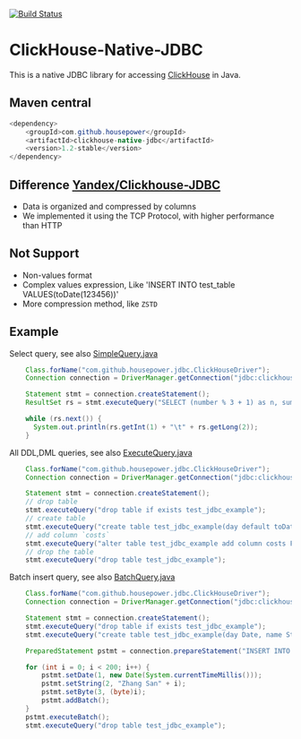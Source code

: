 [![Build Status](https://travis-ci.org/housepower/ClickHouse-Native-JDBC.svg?branch=master)](https://travis-ci.org/housepower/ClickHouse-Native-JDBC)

# ClickHouse-Native-JDBC

This is a native JDBC library for accessing [ClickHouse](https://clickhouse.yandex/) in Java.

## Maven central

```java
<dependency>
    <groupId>com.github.housepower</groupId>
    <artifactId>clickhouse-native-jdbc</artifactId>
    <version>1.2-stable</version>
</dependency>
```

## Difference [Yandex/Clickhouse-JDBC](https://github.com/yandex/clickhouse-jdbc)
* Data is organized and compressed by columns
* We implemented it using the TCP Protocol, with higher performance than HTTP

## Not Support
* Non-values format
* Complex values expression, Like 'INSERT INTO test_table VALUES(toDate(123456))'
* More compression method, like `ZSTD`

## Example

Select query, see also [SimpleQuery.java](./src/main/java/examples/SimpleQuery.java)
```java
    Class.forName("com.github.housepower.jdbc.ClickHouseDriver");
    Connection connection = DriverManager.getConnection("jdbc:clickhouse://127.0.0.1:9000");

    Statement stmt = connection.createStatement();
    ResultSet rs = stmt.executeQuery("SELECT (number % 3 + 1) as n, sum(number) FROM numbers(10000000) GROUP BY n");

    while (rs.next()) {
      System.out.println(rs.getInt(1) + "\t" + rs.getLong(2));
    }
```

All DDL,DML queries, see also [ExecuteQuery.java](./src/main/java/examples/ExecuteQuery.java)

```java
    Class.forName("com.github.housepower.jdbc.ClickHouseDriver");
    Connection connection = DriverManager.getConnection("jdbc:clickhouse://127.0.0.1:9000");

    Statement stmt = connection.createStatement();
    // drop table
    stmt.executeQuery("drop table if exists test_jdbc_example");
    // create table
    stmt.executeQuery("create table test_jdbc_example(day default toDate( toDateTime(timestamp) ), timestamp UInt32, name String, impressions UInt32) Engine=MergeTree(day, (timestamp, name), 8192)");
    // add column `costs`
    stmt.executeQuery("alter table test_jdbc_example add column costs Float32");
    // drop the table
    stmt.executeQuery("drop table test_jdbc_example");
```

Batch insert query, see also [BatchQuery.java](./src/main/java/examples/BatchQuery.java)

``` java
    Class.forName("com.github.housepower.jdbc.ClickHouseDriver");
    Connection connection = DriverManager.getConnection("jdbc:clickhouse://127.0.0.1:9000");

    Statement stmt = connection.createStatement();
    stmt.executeQuery("drop table if exists test_jdbc_example");
    stmt.executeQuery("create table test_jdbc_example(day Date, name String, age UInt8) Engine=Log");

    PreparedStatement pstmt = connection.prepareStatement("INSERT INTO test_jdbc_example VALUES(?, ?, ?)");

    for (int i = 0; i < 200; i++) {
        pstmt.setDate(1, new Date(System.currentTimeMillis()));
        pstmt.setString(2, "Zhang San" + i);
        pstmt.setByte(3, (byte)i);
        pstmt.addBatch();
    }
    pstmt.executeBatch();
    stmt.executeQuery("drop table test_jdbc_example");
```
